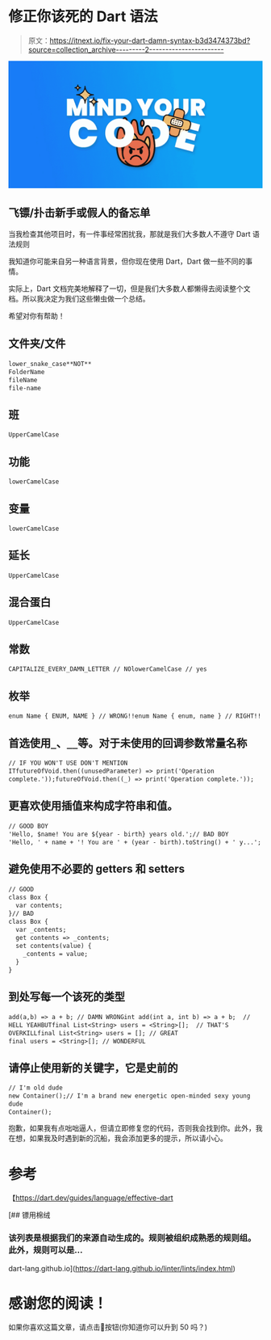 # 修正你该死的 Dart 语法

> 原文：<https://itnext.io/fix-your-dart-damn-syntax-b3d3474373bd?source=collection_archive---------2----------------------->

![](img/8ca3917a54f29d569fd6b94462b097b4.png)

## 飞镖/扑击新手或假人的备忘单

当我检查其他项目时，有一件事经常困扰我，那就是我们大多数人不遵守 Dart 语法规则

我知道你可能来自另一种语言背景，但你现在使用 Dart，Dart 做一些不同的事情。

实际上，Dart 文档完美地解释了一切，但是我们大多数人都懒得去阅读整个文档。所以我决定为我们这些懒虫做一个总结。

希望对你有帮助！

## 文件夹/文件

```
lower_snake_case**NOT**
FolderName
fileName
file-name
```

## 班

```
UpperCamelCase
```

## 功能

```
lowerCamelCase
```

## 变量

```
lowerCamelCase
```

## 延长

```
UpperCamelCase
```

## 混合蛋白

```
UpperCamelCase
```

## **常数**

```
CAPITALIZE_EVERY_DAMN_LETTER // NOlowerCamelCase // yes
```

## 枚举

```
enum Name { ENUM, NAME } // WRONG!!enum Name { enum, name } // RIGHT!!
```

## 首选使用`_`、`__`等。对于未使用的回调参数常量名称

```
// IF YOU WON'T USE DON'T MENTION ITfutureOfVoid.then((unusedParameter) => print('Operation complete.'));futureOfVoid.then((_) => print('Operation complete.'));
```

## 更喜欢使用插值来构成字符串和值。

```
// GOOD BOY
'Hello, $name! You are ${year - birth} years old.';// BAD BOY
'Hello, ' + name + '! You are ' + (year - birth).toString() + ' y...';
```

## 避免使用不必要的 getters 和 setters

```
// GOOD
class Box {
  var contents;
}// BAD
class Box {
  var _contents;
  get contents => _contents;
  set contents(value) {
    _contents = value;
  }
}
```

## 到处写每一个该死的类型

```
add(a,b) => a + b; // DAMN WRONGint add(int a, int b) => a + b;  // HELL YEAHBUTfinal List<String> users = <String>[];  // THAT'S OVERKILLfinal List<String> users = []; // GREAT
final users = <String>[]; // WONDERFUL
```

## 请停止使用新的关键字，它是史前的

```
// I'm old dude
new Container();// I'm a brand new energetic open-minded sexy young dude
Container();
```

抱歉，如果我有点咄咄逼人，但请立即修复您的代码，否则我会找到你。此外，我在想，如果我及时遇到新的沉船，我会添加更多的提示，所以请小心。

# 参考

【https://dart.dev/guides/language/effective-dart 

 [## 镖用棉绒

### 该列表是根据我们的来源自动生成的。规则被组织成熟悉的规则组。此外，规则可以是…

dart-lang.github.io](https://dart-lang.github.io/linter/lints/index.html) 

# 感谢您的阅读！

如果你喜欢这篇文章，请点击👏按钮(你知道你可以升到 50 吗？)